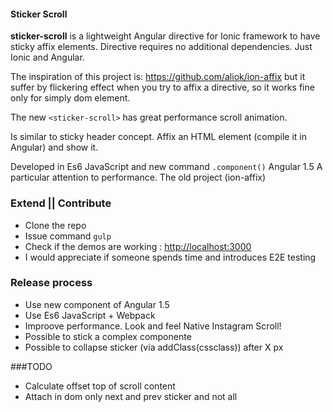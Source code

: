 #### Sticker Scroll
**sticker-scroll** is a lightweight Angular directive for Ionic framework to have sticky affix elements.
Directive requires no additional dependencies. Just Ionic and Angular.

The inspiration of this project is: https://github.com/aliok/ion-affix
but it suffer by flickering effect when you try to affix a directive, so it works fine only for simply dom element.

The new `<sticker-scroll>` has great performance scroll animation.

Is similar to sticky header concept.
Affix an HTML element (compile it in Angular) and show it.

Developed in Es6 JavaScript and new command `.component()` Angular 1.5
A particular attention to performance. The old project (ion-affix) 


### Extend || Contribute
* Clone the repo
* Issue command `gulp`
* Check if the demos are working : <http://localhost:3000>
* I would appreciate if someone spends time and introduces E2E testing


### Release process
* Use new component of Angular 1.5
* Use Es6 JavaScript + Webpack
* Improove performance. Look and feel Native Instagram Scroll!
* Possible to stick a complex componente
* Possible to collapse sticker (via addClass(cssclass)) after X px


###TODO
* Calculate offset top of scroll content
* Attach in dom only next and prev sticker and not all